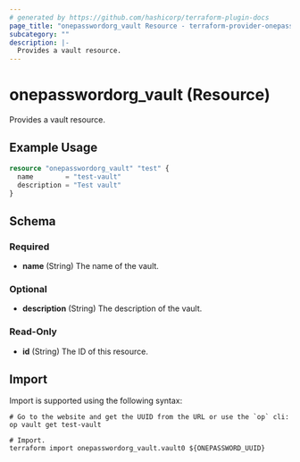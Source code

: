 ```yaml
---
# generated by https://github.com/hashicorp/terraform-plugin-docs
page_title: "onepasswordorg_vault Resource - terraform-provider-onepasswordorg"
subcategory: ""
description: |-
  Provides a vault resource.
---
```


# onepasswordorg_vault (Resource)

Provides a vault resource.

## Example Usage

```terraform
resource "onepasswordorg_vault" "test" {
  name        = "test-vault"
  description = "Test vault"
}
```

<!-- schema generated by tfplugindocs -->
## Schema

### Required

- **name** (String) The name of the vault.

### Optional

- **description** (String) The description of the vault.

### Read-Only

- **id** (String) The ID of this resource.

## Import

Import is supported using the following syntax:

```shell
# Go to the website and get the UUID from the URL or use the `op` cli:
op vault get test-vault

# Import.
terraform import onepasswordorg_vault.vault0 ${ONEPASSWORD_UUID}
```
